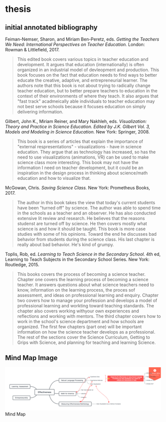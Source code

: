 # thesis

## initial annotated bibliography
Feiman-Nemser, Sharon, and Miriam Ben-Peretz, eds. *Getting the Teachers We Need: International Perspectives on Teacher Education.* London: Rowman & Littlefield, 2017.
>This edited book covers various topics in teacher education and development.  It argues that education (internationally) is often organized in an industrial model of devleopment and production. This book focuses on the fact that education needs to find ways to better educate the creative, adaptive, and entrepreneurial learner.  The authors note that this book is not about trying to radically change teacher education, but to better prepare teachers to education in the context of their environments of where they teach.  It also argues that "fast track" acadmeically able individuals to teacher education may not best serve schools because it focuses education on simply delivering information.  
>

Gilbert, John K., Miriam Reiner, and Mary Nakhleh, eds. *Visualization:  Theory and Practice in Science Education. Edited by J.K. Gilbert Vol. 3, Models and Modeling in Science Education.* New York: Springer, 2008.
>This book is a series of articles that explain the importance of "external respresentations" - visualizations - have in science education.  They argue that as technology has increased, so has the need to use visualizations (animations, VR) can be used to make science class more interesting.  This book may not have the information I need on teacher development, but it could be an inspiration in the design process in thinking about science/math education and how to visualize that.  
>

McGowan, Chris. *Saving Science Class.*  New York: Prometheus Books, 2017.
>The author in this book takes the view that today's current students have been "turned off" by science.  The author was able to spend time in the schools as a teacher and an observer.  He has also conducted extensive lit review and research.  He believes that the reasons studenst are turned off by science.  He then covers mostly what science is and how it should be taught.  This book is more case studies with some of his opinions.  Toward the end he discusses bad behavior from students during the science class.  His last chapter is really about bad behavior.  He's kind of grumpy.
>

Toplis, Rob, ed. *Learning to Teach Science in the Secondary School.* 4th ed, Learning to Teach Subjects in the Secondary School Series. New York: Routledge, 2015.
>This books covers the process of becoming a science teacher.  Chapter one covers the learning process of becoming a science teacher.  It answers questions about what science teachers need to know, information on the learning process, the proces sof assessment, and ideas on professional learning and enquiry.  Chapter two covers how to manage your profession and develops a model of professional learning and workting toward teaching standards.  The chapter also covers working withyour own experiences and reflections and working with mentors.  The third chapter covers how to work in the school's science department and how schools are organized.  The first few chapters (part one) will be important information on how the science teacher develops as a professional.  The rest of the sections cover the Science Curriculum, Getting to Grips with Science, and planning for teaching and learning Science.  

## Mind Map Image

![alt text](https://github.com/hubideal/thesis/blob/master/EffectivenessMindMap.png?raw=true "Logo Title Text 1") Mind Map
